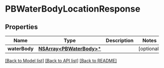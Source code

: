 # PBWaterBodyLocationResponse

## Properties
Name | Type | Description | Notes
------------ | ------------- | ------------- | -------------
**waterBody** | [**NSArray&lt;PBWaterBody&gt;***](PBWaterBody.md) |  | [optional] 

[[Back to Model list]](../README.md#documentation-for-models) [[Back to API list]](../README.md#documentation-for-api-endpoints) [[Back to README]](../README.md)


